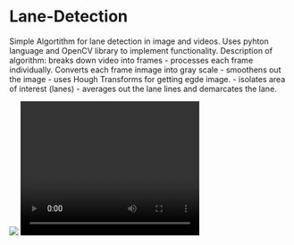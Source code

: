 # Lane-Detection
Simple Algortithm for lane detection in image and videos. Uses pyhton language and OpenCV library to implement functionality.
Description of algorithm: breaks down video into frames - processes each frame individually. Converts each frame inmage into gray scale - smoothens out the image - uses Hough Transforms for getting egde image. - isolates area of interest (lanes) - averages out the lane lines and demarcates the lane.

<image src="test_image.jpg">
  
<video width="320" height="240" controls>
  <source src="lowerSizeVideo.mov" type="video/mov">
  
</video>
